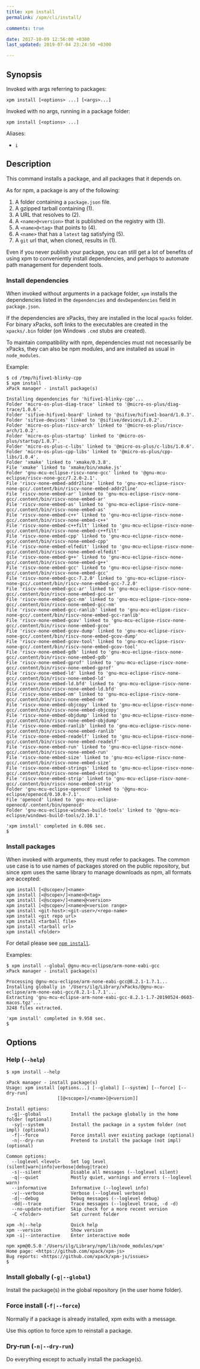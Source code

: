 ```yaml
---
title: xpm install
permalink: /xpm/cli/install/

comments: true

date: 2017-10-09 12:56:00 +0300
last_updated: 2019-07-04 23:24:50 +0300

---
```


## Synopsis

Invoked with args referring to packages:

```
xpm install [<options> ...] [<args>...]
```

Invoked with no args, running in a package folder:

```
xpm install [<options> ...]
```

Aliases:
- `i`

## Description

This command installs a package, and all packages that it depends on. 

As for npm, a package is any of the following:

1. A folder containing a `package.json` file.
2. A gzipped tarball containing (1).
3. A URL that resolves to (2).
4. A `<name>@<version>` that is published on the registry with (3).
5. A `<name>@<tag>` that points to (4).
6. A `<name>` that has a `latest` tag satisfying (5).
7. A `git` url that, when cloned, results in (1).

Even if you never publish your package, you can still get a lot of 
benefits of using xpm to conveniently install dependencies, 
and perhaps
to automate path management for dependent tools.

### Install dependencies

When invoked without arguments in a package folder, `xpm` installs 
the dependencies listed in the `dependencies` and `devDependencies`
field in `package.json`.

If the dependencies are xPacks, they are installed in the local `xpacks` 
folder. For binary xPacks, soft links to the executables are created 
in the `xpacks/.bin` folder (on Windows `.cmd` stubs are created).

To maintain compatibility with npm, dependencies 
must not necessarily be xPacks, they can also be npm modules, 
and are installed as usual in `node_modules`.

Example:

```console
$ cd /tmp/hifive1-blinky-cpp
$ xpm install
xPack manager - install package(s)

Installing dependencies for 'hifive1-blinky-cpp'...
Folder 'micro-os-plus-diag-trace' linked to '@micro-os-plus/diag-trace/1.0.6'.
Folder 'sifive-hifive1-board' linked to '@sifive/hifive1-board/1.0.3'.
Folder 'sifive-devices' linked to '@sifive/devices/1.0.2'.
Folder 'micro-os-plus-riscv-arch' linked to '@micro-os-plus/riscv-arch/1.0.2'.
Folder 'micro-os-plus-startup' linked to '@micro-os-plus/startup/1.0.7'.
Folder 'micro-os-plus-c-libs' linked to '@micro-os-plus/c-libs/1.0.6'.
Folder 'micro-os-plus-cpp-libs' linked to '@micro-os-plus/cpp-libs/1.0.4'.
Folder 'xmake' linked to 'xmake/0.3.8'.
File 'xmake' linked to 'xmake/bin/xmake.js'
Folder 'gnu-mcu-eclipse-riscv-none-gcc' linked to '@gnu-mcu-eclipse/riscv-none-gcc/7.2.0-2.1'.
File 'riscv-none-embed-addr2line' linked to 'gnu-mcu-eclipse-riscv-none-gcc/.content/bin/riscv-none-embed-addr2line'
File 'riscv-none-embed-ar' linked to 'gnu-mcu-eclipse-riscv-none-gcc/.content/bin/riscv-none-embed-ar'
File 'riscv-none-embed-as' linked to 'gnu-mcu-eclipse-riscv-none-gcc/.content/bin/riscv-none-embed-as'
File 'riscv-none-embed-c++' linked to 'gnu-mcu-eclipse-riscv-none-gcc/.content/bin/riscv-none-embed-c++'
File 'riscv-none-embed-c++filt' linked to 'gnu-mcu-eclipse-riscv-none-gcc/.content/bin/riscv-none-embed-c++filt'
File 'riscv-none-embed-cpp' linked to 'gnu-mcu-eclipse-riscv-none-gcc/.content/bin/riscv-none-embed-cpp'
File 'riscv-none-embed-elfedit' linked to 'gnu-mcu-eclipse-riscv-none-gcc/.content/bin/riscv-none-embed-elfedit'
File 'riscv-none-embed-g++' linked to 'gnu-mcu-eclipse-riscv-none-gcc/.content/bin/riscv-none-embed-g++'
File 'riscv-none-embed-gcc' linked to 'gnu-mcu-eclipse-riscv-none-gcc/.content/bin/riscv-none-embed-gcc'
File 'riscv-none-embed-gcc-7.2.0' linked to 'gnu-mcu-eclipse-riscv-none-gcc/.content/bin/riscv-none-embed-gcc-7.2.0'
File 'riscv-none-embed-gcc-ar' linked to 'gnu-mcu-eclipse-riscv-none-gcc/.content/bin/riscv-none-embed-gcc-ar'
File 'riscv-none-embed-gcc-nm' linked to 'gnu-mcu-eclipse-riscv-none-gcc/.content/bin/riscv-none-embed-gcc-nm'
File 'riscv-none-embed-gcc-ranlib' linked to 'gnu-mcu-eclipse-riscv-none-gcc/.content/bin/riscv-none-embed-gcc-ranlib'
File 'riscv-none-embed-gcov' linked to 'gnu-mcu-eclipse-riscv-none-gcc/.content/bin/riscv-none-embed-gcov'
File 'riscv-none-embed-gcov-dump' linked to 'gnu-mcu-eclipse-riscv-none-gcc/.content/bin/riscv-none-embed-gcov-dump'
File 'riscv-none-embed-gcov-tool' linked to 'gnu-mcu-eclipse-riscv-none-gcc/.content/bin/riscv-none-embed-gcov-tool'
File 'riscv-none-embed-gdb' linked to 'gnu-mcu-eclipse-riscv-none-gcc/.content/bin/riscv-none-embed-gdb'
File 'riscv-none-embed-gprof' linked to 'gnu-mcu-eclipse-riscv-none-gcc/.content/bin/riscv-none-embed-gprof'
File 'riscv-none-embed-ld' linked to 'gnu-mcu-eclipse-riscv-none-gcc/.content/bin/riscv-none-embed-ld'
File 'riscv-none-embed-ld.bfd' linked to 'gnu-mcu-eclipse-riscv-none-gcc/.content/bin/riscv-none-embed-ld.bfd'
File 'riscv-none-embed-nm' linked to 'gnu-mcu-eclipse-riscv-none-gcc/.content/bin/riscv-none-embed-nm'
File 'riscv-none-embed-objcopy' linked to 'gnu-mcu-eclipse-riscv-none-gcc/.content/bin/riscv-none-embed-objcopy'
File 'riscv-none-embed-objdump' linked to 'gnu-mcu-eclipse-riscv-none-gcc/.content/bin/riscv-none-embed-objdump'
File 'riscv-none-embed-ranlib' linked to 'gnu-mcu-eclipse-riscv-none-gcc/.content/bin/riscv-none-embed-ranlib'
File 'riscv-none-embed-readelf' linked to 'gnu-mcu-eclipse-riscv-none-gcc/.content/bin/riscv-none-embed-readelf'
File 'riscv-none-embed-run' linked to 'gnu-mcu-eclipse-riscv-none-gcc/.content/bin/riscv-none-embed-run'
File 'riscv-none-embed-size' linked to 'gnu-mcu-eclipse-riscv-none-gcc/.content/bin/riscv-none-embed-size'
File 'riscv-none-embed-strings' linked to 'gnu-mcu-eclipse-riscv-none-gcc/.content/bin/riscv-none-embed-strings'
File 'riscv-none-embed-strip' linked to 'gnu-mcu-eclipse-riscv-none-gcc/.content/bin/riscv-none-embed-strip'
Folder 'gnu-mcu-eclipse-openocd' linked to '@gnu-mcu-eclipse/openocd/0.10.0-7.1'.
File 'openocd' linked to 'gnu-mcu-eclipse-openocd/.content/bin/openocd'
Folder 'gnu-mcu-eclipse-windows-build-tools' linked to '@gnu-mcu-eclipse/windows-build-tools/2.10.1'.

'xpm install' completed in 6.086 sec.
$
```


### Install packages 

When invoked with arguments, they must refer to packages. The common
use case is to use names of packages stored on the public repository,
but since xpm uses the same library to manage downloads as npm,
all formats are accepted:

```
xpm install [<@scope>/]<name>
xpm install [<@scope>/]<name>@<tag>
xpm install [<@scope>/]<name>@<version>
xpm install [<@scope>/]<name>@<version range>
xpm install <git-host>:<git-user>/<repo-name>
xpm install <git repo url>
xpm install <tarball file>
xpm install <tarball url>
xpm install <folder>
```

For detail please see [`npm install`](https://docs.npmjs.com/cli/install).

Examples:

```console
$ xpm install --global @gnu-mcu-eclipse/arm-none-eabi-gcc
xPack manager - install package(s)

Processing @gnu-mcu-eclipse/arm-none-eabi-gcc@8.2.1-1.7.1...
Installing globally in '/Users/ilg/Library/xPacks/@gnu-mcu-eclipse/arm-none-eabi-gcc/8.2.1-1.7.1'...
Extracting 'gnu-mcu-eclipse-arm-none-eabi-gcc-8.2.1-1.7-20190524-0603-macos.tgz'...
3248 files extracted.

'xpm install' completed in 9.958 sec.
$ 
```

## Options

### Help (`--help`)

```
$ xpm install --help

xPack manager - install package(s)
Usage: xpm install [options...] [--global] [--system] [--force] [--dry-run]
                   [[@<scope>]/<name>[@<version]]

Install options:
  -g|--global           Install the package globally in the home folder (optional)
  -sy|--system          Install the package in a system folder (not impl) (optional)
  -f|--force            Force install over existing package (optional)
  -n|--dry-run          Pretend to install the package (not impl) (optional)

Common options:
  --loglevel <level>    Set log level (silent|warn|info|verbose|debug|trace) 
  -s|--silent           Disable all messages (--loglevel silent) 
  -q|--quiet            Mostly quiet, warnings and errors (--loglevel warn) 
  --informative         Informative (--loglevel info) 
  -v|--verbose          Verbose (--loglevel verbose) 
  -d|--debug            Debug messages (--loglevel debug) 
  -dd|--trace           Trace messages (--loglevel trace, -d -d) 
  --no-update-notifier  Skip check for a more recent version 
  -C <folder>           Set current folder 

xpm -h|--help           Quick help 
xpm --version           Show version 
xpm -i|--interactive    Enter interactive mode 

npm xpm@0.5.0 '/Users/ilg/Library/npm/lib/node_modules/xpm'
Home page: <https://github.com/xpack/xpm-js>
Bug reports: <https://github.com/xpack/xpm-js/issues>
$
```

### Install globally (`-g|--global`)

Install the package(s) in the global repository (in the user home folder).

### Force install (`-f|--force`)

Normally if a package is already installed, xpm exits with a message.

Use this option to force xpm to reinstall a package.

### Dry-run (`-n|--dry-run`)

Do everything except to actually install the package(s).

